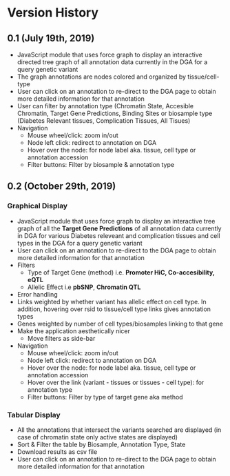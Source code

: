 # Version History


## 0.1 (July 19th, 2019)

* JavaScript module that uses force graph to display an interactive directed tree graph of all annotation data currently in the DGA for a query genetic variant
* The graph annotations are nodes colored and organized by tissue/cell-type
* User can click on an annotation to re-direct to the DGA page to obtain more detailed information for that annotation
* User can filter by annotation type (Chromatin State, Accesible Chromatin, Target Gene Predictions, Binding Sites or biosample type (Diabetes Relevant tissues, Complication Tissues, All Tisues)
* Navigation 
  * Mouse wheel/click: zoom in/out
  * Node left click: redirect to annotation on DGA
  * Hover over the node: for node label aka. tissue, cell type or annotation accession
  * Filter buttons: Filter by biosample & annotation type
  
 ## 0.2 (October 29th, 2019)
 
### Graphical Display 
* JavaScript module that uses force graph to display an interactive tree graph of all the **Target Gene Predictions** of all annotation data currently in DGA for various Diabetes releveant and complication tissues and cell types in the DGA for a query genetic variant
* User can click on an annotation to re-direct to the DGA page to obtain more detailed information for that annotation
* Filters
  * Type of Target Gene (method) i.e. **Promoter HiC, Co-accesibility, eQTL**
  * Allelic Effect i.e **pbSNP**, **Chromatin QTL**
* Error handling
* Links weighted by whether variant has allelic effect on cell type. In addition, hovering over rsid to tissue/cell type links gives annotation types
* Genes weighted by number of cell types/biosamples linking to that gene 
* Make the application aesthetically nicer
  * Move filters as side-bar 
* Navigation 
  * Mouse wheel/click: zoom in/out
  * Node left click: redirect to annotation on DGA
  * Hover over the node: for node label aka. tissue, cell type or annotation accession
  * Hover over the link (variant - tissues or tissues - cell type): for annotation type
  * Filter buttons: Filter by type of target gene aka method
### Tabular Display
* All the annotations that intersect the variants searched are displayed (in case of chromatin state only active states are displayed)
* Sort & Filter the table by Biosample, Annotation Type, State
* Download results as csv file
* User can click on an annotation to re-direct to the DGA page to obtain more detailed information for that annotation
